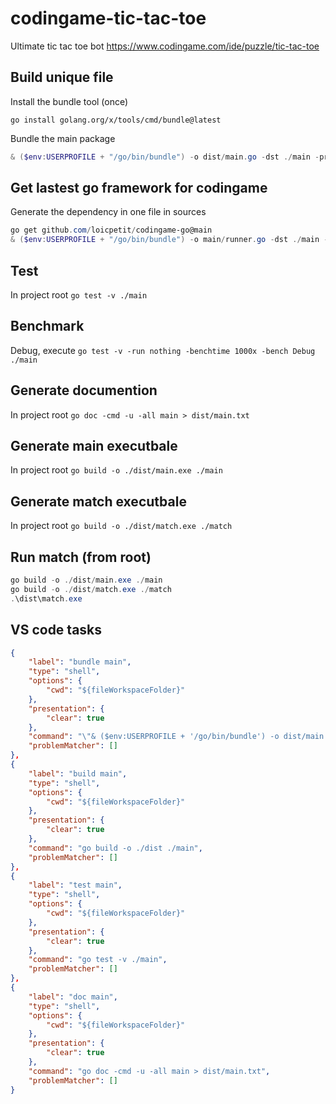 # codingame-tic-tac-toe
Ultimate tic tac toe bot https://www.codingame.com/ide/puzzle/tic-tac-toe

## Build unique file
Install the bundle tool (once)

`go install golang.org/x/tools/cmd/bundle@latest`

Bundle the main package

```PowerShell
& ($env:USERPROFILE + "/go/bin/bundle") -o dist/main.go -dst ./main -prefix '""'  github.com/loicpetit/codingame-tic-tac-toe/main
```

## Get lastest go framework for codingame
Generate the dependency in one file in sources

```PowerShell
go get github.com/loicpetit/codingame-go@main
& ($env:USERPROFILE + "/go/bin/bundle") -o main/runner.go -dst ./main -prefix '""' github.com/loicpetit/codingame-go/runner
```

## Test
In project root `go test -v ./main`

## Benchmark
Debug, execute `go test -v -run nothing -benchtime 1000x -bench Debug ./main`

## Generate documention
In project root `go doc -cmd -u -all main > dist/main.txt`

## Generate main executbale
In project root `go build -o ./dist/main.exe ./main`

## Generate match executbale
In project root `go build -o ./dist/match.exe ./match`

## Run match (from root)
```PowerShell
go build -o ./dist/main.exe ./main
go build -o ./dist/match.exe ./match
.\dist\match.exe
```

## VS code tasks

```JSON
{
    "label": "bundle main",
    "type": "shell",
    "options": {
        "cwd": "${fileWorkspaceFolder}"
    },
    "presentation": {
        "clear": true
    },
    "command": "\"& ($env:USERPROFILE + '/go/bin/bundle') -o dist/main.go -dst ./main -prefix '\\\"\\\"' \"\"$(go list -m)/main\"\"\"",
    "problemMatcher": []
},
{
    "label": "build main",
    "type": "shell",
    "options": {
        "cwd": "${fileWorkspaceFolder}"
    },
    "presentation": {
        "clear": true
    },
    "command": "go build -o ./dist ./main",
    "problemMatcher": []
},
{
    "label": "test main",
    "type": "shell",
    "options": {
        "cwd": "${fileWorkspaceFolder}"
    },
    "presentation": {
        "clear": true
    },
    "command": "go test -v ./main",
    "problemMatcher": []
},
{
    "label": "doc main",
    "type": "shell",
    "options": {
        "cwd": "${fileWorkspaceFolder}"
    },
    "presentation": {
        "clear": true
    },
    "command": "go doc -cmd -u -all main > dist/main.txt",
    "problemMatcher": []
}
```

